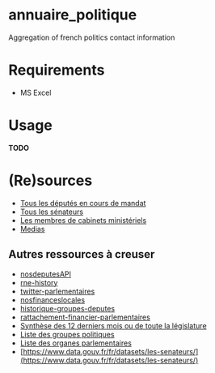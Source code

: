 # annuaire_politique
Aggregation of french politics contact information

# Requirements

- MS Excel



# Usage
**TODO**


# (Re)sources

- [Tous les députés en cours de mandat](https://www.nosdeputes.fr/deputes/enmandat/csv)
- [Tous les sénateurs](https://www.voxpublic.org/IMG/csv/fichier_senateurs_commissions.csv)
- [Les membres de cabinets ministériels](https://www.voxpublic.org/IMG/csv/liste_cabinets_ministeriels.csv)
- [Medias](https://www.voxpublic.org/IMG/csv/fichier_media_voxpublic.csv)


## Autres ressources à creuser

- [nosdeputesAPI](https://github.com/regardscitoyens/nosdeputes.fr/blob/master/doc/api.md)
- [rne-history](https://github.com/regardscitoyens/rne-history)
- [twitter-parlementaires](https://github.com/regardscitoyens/twitter-parlementaires)
- [nosfinanceslocales](https://github.com/regardscitoyens/nosfinanceslocales)
- [historique-groupes-deputes](https://github.com/regardscitoyens/historique-groupes-deputes/tree/master/data)
- [rattachement-financier-parlementaires](https://github.com/regardscitoyens/rattachement-financier-parlementaires/tree/master/data)
- [Synthèse des 12 derniers mois ou de toute la législature](https://www.nosdeputes.fr/synthese/data/csv)
- [Liste des groupes politiques](https://www.nosdeputes.fr/organismes/groupe/xml)
- [Liste des organes parlementaires](https://www.nosdeputes.fr/organismes/parlementaire/xml)
- [https://www.data.gouv.fr/fr/datasets/les-senateurs/](https://www.data.gouv.fr/fr/datasets/les-senateurs/)

